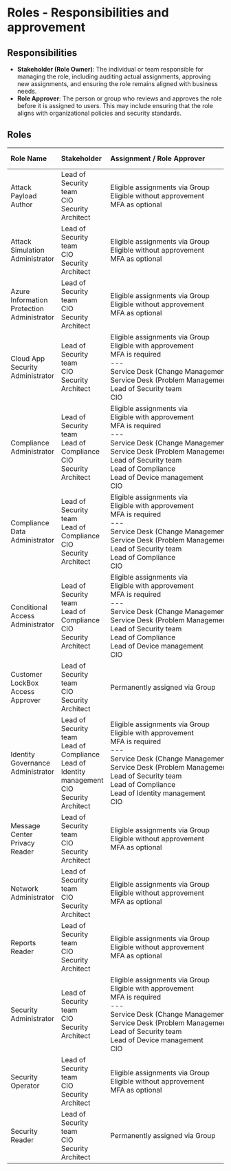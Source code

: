 # Roles - Responsibilities and approvement

## Responsibilities

- **Stakeholder (Role Owner)**: The individual or team responsible for managing the role, including auditing actual assignments, approving new assignments, and ensuring the role remains aligned with business needs.
- **Role Approver**: The person or group who reviews and approves the role before it is assigned to users. This may include ensuring that the role aligns with organizational policies and security standards.

## Roles

| Role Name | Stakeholder | Assignment / Role Approver | Audit Frequency | Active time | Service unit |
|:----------|:------------|:---------------------------|:---------------:|:-----------:|:-------------|
| Attack Payload Author | Lead of Security team <br> CIO <br> Security Architect | Eligible assignments via Group <br> Eligible without approvement <br> MFA as optional | each 6 months | 1 shift | Security and Compliance |
| Attack Simulation Administrator | Lead of Security team <br> CIO <br> Security Architect | Eligible assignments via Group <br> Eligible without approvement <br> MFA as optional | each 6 months | 1 shift | Security and Compliance |
| Azure Information Protection <br> Administrator | Lead of Security team <br> CIO <br> Security Architect | Eligible assignments via Group <br> Eligible without approvement <br> MFA as optional | each 6 months | 1 shift | Security and Compliance |
| Cloud App Security Administrator | Lead of Security team <br> CIO <br> Security Architect | Eligible assignments via Group <br> Eligible with approvement <br> MFA is required <br> --- <br> Service&nbsp;Desk&nbsp;(Change&nbsp;Management) <br> Service&nbsp;Desk&nbsp;(Problem&nbsp;Management) <br> Lead of Security team <br> CIO | each 3 months | 4 hours | Security and Compliance |
| Compliance Administrator | Lead of Security team <br> Lead of Compliance <br> CIO <br> Security Architect | Eligible assignments via <br> Eligible with approvement <br> MFA is required <br> --- <br> Service&nbsp;Desk&nbsp;(Change&nbsp;Management) <br> Service&nbsp;Desk&nbsp;(Problem&nbsp;Management) <br> Lead of Security team <br> Lead of Compliance <br> Lead of Device management <br> CIO | each 3 months | 4 hours | Security and Compliance |
| Compliance Data Administrator | Lead of Security team <br> Lead of Compliance <br> CIO <br> Security Architect | Eligible assignments via <br> Eligible with approvement <br> MFA is required <br> --- <br> Service Desk (Change Management) <br> Service Desk (Problem Management) <br> Lead of Security team <br> Lead of Compliance <br> CIO | each 3 months | 4 hours | Security and Compliance |
| Conditional Access Administrator | Lead of Security team <br> Lead of Compliance <br> CIO <br> Security Architect | Eligible assignments via <br> Eligible with approvement <br> MFA is required <br> --- <br> Service Desk (Change Management) <br> Service Desk (Problem Management) <br> Lead of Security team <br> Lead of Compliance <br> Lead of Device management <br> CIO | each 3 months | 4 hours | Security and Compliance |
| Customer LockBox Access Approver | Lead of Security team <br> CIO <br> Security Architect | Permanently assigned via Group | each 12 months  | | Security and Compliance |
| Identity Governance Administrator | Lead of Security team <br> Lead of Compliance <br> Lead of Identity management <br> CIO <br> Security Architect | Eligible assignments via Group <br> Eligible with approvement <br> MFA is required <br> --- <br> Service Desk (Change Management) <br> Service Desk (Problem Management) <br> Lead of Security team <br> Lead of Compliance <br> Lead of Identity management <br> CIO | each 3 months | 4 hours | Security and Compliance |
| Message Center Privacy Reader | Lead of Security team <br> CIO <br> Security Architect | Eligible assignments via Group <br> Eligible without approvement <br> MFA as optional | each 6 months | 1 shift | Security and Compliance |
| Network Administrator | Lead of Security team <br> CIO <br> Security Architect | Eligible assignments via Group <br> Eligible without approvement <br> MFA as optional | each 6 months | 1 shift | Security and Compliance |
| Reports Reader | Lead of Security team <br> CIO <br> Security Architect | Eligible assignments via Group <br> Eligible without approvement <br> MFA as optional | each 6 months | 1 shift | Security and Compliance |
| Security Administrator | Lead of Security team <br> CIO <br> Security Architect | Eligible assignments via Group <br> Eligible with approvement <br> MFA is required <br> --- <br> Service Desk (Change Management) <br> Service Desk (Problem Management) <br> Lead of Security team <br> Lead of Device management <br> CIO | each 3 months | 4 hours | Security and Compliance |
| Security Operator | Lead of Security team <br> CIO <br> Security Architect | Eligible assignments via Group <br> Eligible without approvement <br> MFA as optional | each 6 months | 1 shift | Security and Compliance |
| Security Reader | Lead of Security team <br> CIO <br> Security Architect | Permanently assigned via Group | each 12 months  | | Security and Compliance |
